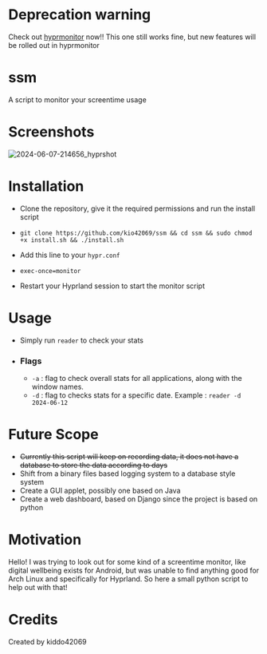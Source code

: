 # Deprecation warning
Check out [hyprmonitor](https://github.com/kio42069/hyprmonitor) now!!
This one still works fine, but new features will be rolled out in hyprmonitor

# ssm
A script to monitor your screentime usage

# Screenshots
![2024-06-07-214656_hyprshot](https://github.com/kio42069/ssm/assets/62372847/da911509-baae-4fc5-8473-ce25f8d6a042)


# Installation

- Clone the repository, give it the required permissions and run the install script
- `git clone https://github.com/kio42069/ssm && cd ssm && sudo chmod +x install.sh && ./install.sh`

- Add this line to your `hypr.conf`
- `exec-once=monitor`

- Restart your Hyprland session to start the monitor script 


# Usage
- Simply run `reader` to check your stats
- ### Flags
    - `-a` : flag to check overall stats for all applications, along with the window names.
    - `-d` : flag to checks stats for a specific date. Example : `reader -d 2024-06-12`

# Future Scope
- ~~Currently this script will keep on recording data, it does not have a database to store the data according to days~~
- Shift from a binary files based logging system to a database style system
- Create a GUI applet, possibly one based on Java
- Create a web dashboard, based on Django since the project is based on python

# Motivation
Hello! I was trying to look out for some kind of a screentime monitor, like digital wellbeing exists for Android, but was unable to find anything good for Arch Linux and specifically for Hyprland. So here a small python script to help out with that!

# Credits 
Created by kiddo42069
